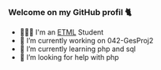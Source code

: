 ### Welcome on my GitHub profil 🐈


- 👨🏼‍🎓 I'm an <a href="https://etml.ch" target="_blank">ETML</a> Student
- 🔭 I’m currently working on 042-GesProj2
- 🌱 I’m currently learning php and sql
- 🤔 I’m looking for help with php
